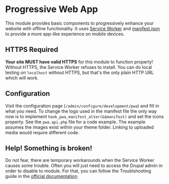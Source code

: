 # Progressive Web App

This module provides basic components to progressively enhance your website with offline functionality. It uses [Service Worker][1] and [manifest.json][2] to provide a more app-like experience on mobile devices.

## HTTPS Required

**Your site MUST have valid HTTPS** for this module to function properly! Without HTTPS, the Service Worker refuses to install. You can do local testing on `localhost` without HTTPS, but that's the only plain HTTP URL which will work.

## Configuration

Visit the configuration page (`/admin/configure/development/pwa`) and fill in what you need. To change the logo used in the manifest file the only way now is to implement `hook_pwa_manifest_alter(&$manifest)` and set the icons property. See the `pwa.api.php` file for a code example. The example assumes the images exist within your theme folder. Linking to uploaded media would require different code.

## Help! Something is broken!

Do not fear, there are temporary workarounds when the Service Worker causes some trouble. Often you will just need to access the Drupal admin in order to disable to module. For that, you can follow the Troublshooting guide in the [official documentation][3].

[1]: https://developer.mozilla.org/en-US/docs/Web/API/Service_Worker_API
[2]: https://developer.mozilla.org/en-US/Add-ons/WebExtensions/manifest.json
[3]: https://www.drupal.org/docs/7/modules/progressive-web-app-pwa
